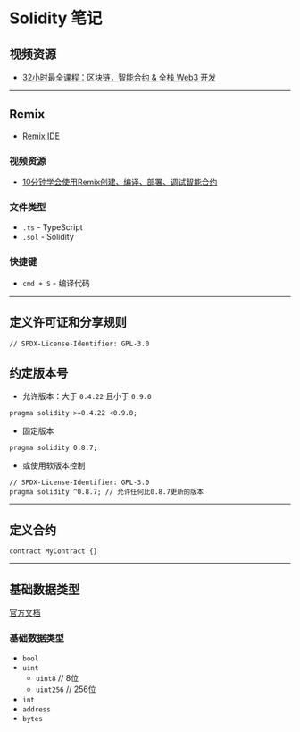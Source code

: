 
# Solidity 笔记

## 视频资源
- [32小时最全课程：区块链，智能合约 & 全栈 Web3 开发](https://www.bilibili.com/video/BV1Ca411n7ta?spm_id_from=333.788.videopod.episodes&vd_source=9e7f96609fdf67741d9bbf68913badca&p=14)

---

## Remix
- [Remix IDE](https://remix.ethereum.org/)

### 视频资源
- [10分钟学会使用Remix创建、编译、部署、调试智能合约](https://www.bilibili.com/video/BV1WT411a7N7/?spm_id_from=333.337.search-card.all.click&vd_source=9e7f96609fdf67741d9bbf68913badca)

### 文件类型
- `.ts` - TypeScript
- `.sol` - Solidity

### 快捷键
- `cmd + S`  - 编译代码

---

## 定义许可证和分享规则
```solidity
// SPDX-License-Identifier: GPL-3.0
```

## 约定版本号
- 允许版本：大于 `0.4.22` 且小于 `0.9.0`
```solidity
pragma solidity >=0.4.22 <0.9.0;
```
- 固定版本
```solidity
pragma solidity 0.8.7;
```
- 或使用软版本控制
```solidity
// SPDX-License-Identifier: GPL-3.0
pragma solidity ^0.8.7; // 允许任何比0.8.7更新的版本
```

---

## 定义合约
```solidity
contract MyContract {}
```

---

## 基础数据类型
[官方文档](https://docs.soliditylang.org/en/v0.8.14/types.html)

### 基础数据类型
- `bool`
- `uint`
  - `uint8`  // 8位
  - `uint256` // 256位
- `int`
- `address`
- `bytes`



